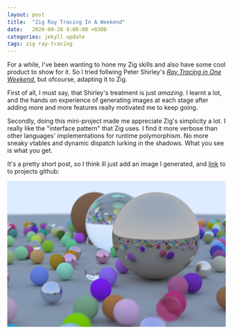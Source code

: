 ```yaml
---
layout: post
title:  "Zig Ray Tracing In A Weekend"
date:   2020-09-28 4:00:00 +0300
categories: jekyll update
tags: zig ray-tracing
---
```


For a while, I've been wanting to hone my Zig skills and also have some cool product to show for it. So I tried follwing Peter Shirley's [_Ray Tracing in One Weekend_](https://raytracing.github.io/books/RayTracingInOneWeekend.html), but ofcourse, adapting it to Zig.

First of all, I must say, that Shirley's treatment is just *amazing*. I learnt a lot, and the hands on experience of generating images at each stage after adding more and more features really motivated me to keep going.

Secondly, doing this mini-project made me appreciate Zig's simplicity a lot. I really like the "interface pattern" that Zig uses. I find it more verbose than other languages' implementations for runtime polymorphism. No more sneaky vtables and dynamic dispatch lurking in the shadows. What you see is what you get.

It's a pretty short post, so I think ill just add an image I generated, and [link](https://github.com/iamgweej/zigrtrc) to to projects github:

![Outcome](https://raw.githubusercontent.com/iamgweej/iamgweej.github.io/master/_images/ZigRayTracingInAWeekend.png)
